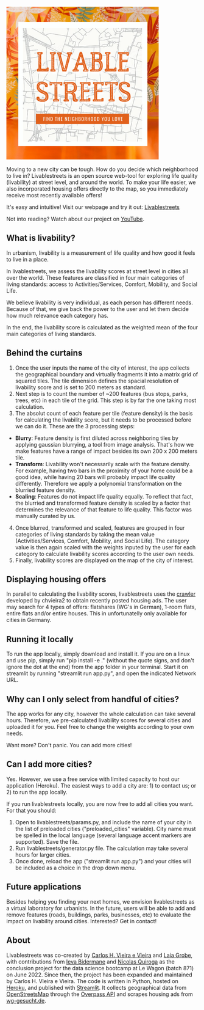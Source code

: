 [<img alt="Livable Streets logo" width="400px" src="livablestreets_logo.png" />](https://livablestreets.herokuapp.com/)

Moving to a new city can be tough. How do you decide which neighborhood to live in? Livablestreets is an open source web-tool for exploring life quality (livability) at street level, and around the world. To make your life easier, we also incorporated housing offers directly to the map, so you immediately receive most recently available offers!

It's easy and intuitive! Visit our webpage and try it out: [Livablestreets](https://livablestreets.herokuapp.com/)


Not into reading? Watch about our project on [YouTube](https://youtu.be/KkeSt6GFsLI?t=1950).


## What is livability?
In urbanism, livability is a measurement of life quality and how good it feels to live in a place.

In livablestreets, we assess the livability scores at street level in cities all over the world. These features are classified in four main categories of living standards: access to Activities/Services, Comfort, Mobility, and Social Life.

We believe livability is very individual, as each person has different needs. Because of that, we give back the power to the user and let them decide how much relevance each category has.

In the end, the livability score is calculated as the weighted mean of the four main categories of living standards. 

## Behind the curtains
1. Once the user inputs the name of the city of interest, the app collects the geographical boundary and virtually fragments it into a matrix grid of squared tiles. The tile dimension defines the spacial resolution of livability score and is set to 200 meters as standard.
2. Next step is to count the number of ~200 features (bus stops, parks, trees, etc) in each tile of the grid. This step is by far the one taking most calculation.
3. The absolut count of each feature per tile (feature density) is the basis for calculating the livability score, but it needs to be processed before we can do it. These are the 3 processing steps:
- **Blurry**: Feature density is first diluted across neighboring tiles by applying gaussian blurrying, a tool from image analysis. That's how we make features have a range of impact besides its own 200 x 200 meters tile.
- **Transform**: Livability won't necessarily scale with the feature density. For example, having two bars in the proximity of your home could be a good idea, while having 20 bars will probably impact life quality differently. Therefore we apply a polynomial transformation on the blurried feature density. 
- **Scaling**: Features do not impact life quality equally. To reflect that fact, the blurried and transformed feature density is scaled by a factor that determines the relevance of that feature to life quality. This factor was manually curated by us.
4. Once blurred, transformed and scaled, features are grouped in four categories of living standards by taking the mean value (Activities/Services, Comfort, Mobility, and Social Life). The category value is then again scaled with the weights inputed by the user for each category to calculate livability scores according to the user own needs.
5. Finally, livability scores are displayed on the map of the city of interest.

## Displaying housing offers
In parallel to calculating the livability scores, livablestreets uses the [crawler](https://github.com/chvieira2/housing_crawler) developed by chvieira2 to obtain recently posted housing ads. The user may search for 4 types of offers: flatshares (WG's in German), 1-room flats, entire flats and/or entire houses. This in unfortunatelly only available for cities in Germany.

## Running it locally
To run the app locally, simply download and install it. If you are on a linux and use pip, simply run "pip install -e ." (without the quote signs, and don't ignore the dot at the end) from the app folder in your terminal. Start it on streamlit by running "streamlit run app.py", and open the indicated Network URL.

## Why can I only select from handful of cities?
The app works for any city, however the whole calculation can take several hours. Therefore, we pre-calculated livability scores for several cities and uploaded it for you. Feel free to change the weights according to your own needs.

Want more? Don't panic. You can add more cities!

## Can I add more cities?
Yes. However, we use a free service with limited capacity to host our application (Heroku). The easiest ways to add a city are: 1) to contact us; or 2) to run the app locally.

If you run livablestreets locally, you are now free to add all cities you want. For that you should:
1. Open to livablestreets/params.py, and include the name of your city in the list of preloaded cities ("preloaded_cities" variable). City name must be spelled in the local language (several language accent markers are supported). Save the file.
2. Run livablestreets/generator.py file. The calculation may take several hours for larger cities.
3. Once done, reload the app ("streamlit run app.py") and your cities will be included as a choice in the drop down menu.

## Future applications
Besides helping you finding your next homes, we envision livablestreets as a virtual laboratory for urbanists. In the future, users will be able to add and remove features (roads, buildings, parks, businesses, etc) to evaluate the impact on livability around cities. Interested? Get in contact!

## About
Livablestreets was co-created by [Carlos H. Vieira e Vieira](https://github.com/chvieira2) and [Laia Grobe](https://github.com/Laiagdla), with contributions from [Ieva Bidermane](https://github.com/ievabi) and [Nicolas Quiroga](https://github.com/nicoquiroga941) as the conclusion project for the data science bootcamp at Le Wagon (batch 871) on June 2022. Since then, the project has been expanded and maintained by Carlos H. Vieira e Vieira.
The code is written in Python, hosted on [Heroku](https://www.heroku.com), and published with [Streamlit](https://streamlit.io/). It collects geographical data from [OpenStreetsMap](www.openstreetmap.org) through the [Overpass API](http://overpass-api.de/) and scrapes housing ads from [wg-gesucht.de](https://www.wg-gesucht.de/).
